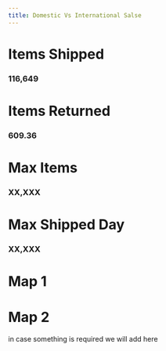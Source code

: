 ```yaml
---
title: Domestic Vs International Salse
---
```

<div class="grid grid-cols-4">
  <div class="card">
    <h1>Items Shipped</h1>
    <h3>116,649</h3>
  </div>
  <div class="card">
    <h1>Items Returned</h1>
    <h3>609.36</h3>
  </div>
  <div class="card">
    <h1>Max Items</h1>
    <h3>XX,XXX</h3>
  </div>
  <div class="card">
    <h1>Max Shipped Day</h1>
    <h3>XX,XXX</h3></div>
</div>


<div class= "grid grid-cols-2">
  <div class="card">
    <h1> Map 1 </h1>
  </div>
  <div class="card">
    <h1> Map 2 </h1>
  </div>
</div>

<div class ="card">
  in case something is required we will add here
</div>